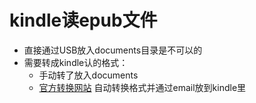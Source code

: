 # kindle读epub文件
- 直接通过USB放入documents目录是不可以的
- 需要转成kindle认的格式：
  - 手动转了放入documents
  - [官方转换网站](https://www.amazon.com/sendtokindle)
  自动转换格式并通过email放到kindle里